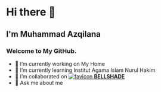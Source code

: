 # Hi there 👋

## **I'm Muhammad Azqilana** 
### Welcome to My GitHub.

- 🔭 I’m currently working on   My Home 
- 🌱 I’m currently learning Institut Agama Islam Nurul Hakim
- 👯 I’m collaborated on [![favicon](https://user-images.githubusercontent.com/27930710/141651218-77c4bfeb-c30c-4cd9-9a0a-d742ca802bdb.jpg) **BELLSHADE**](https://github.com/bellshade)
- 💬 Ask me about me

